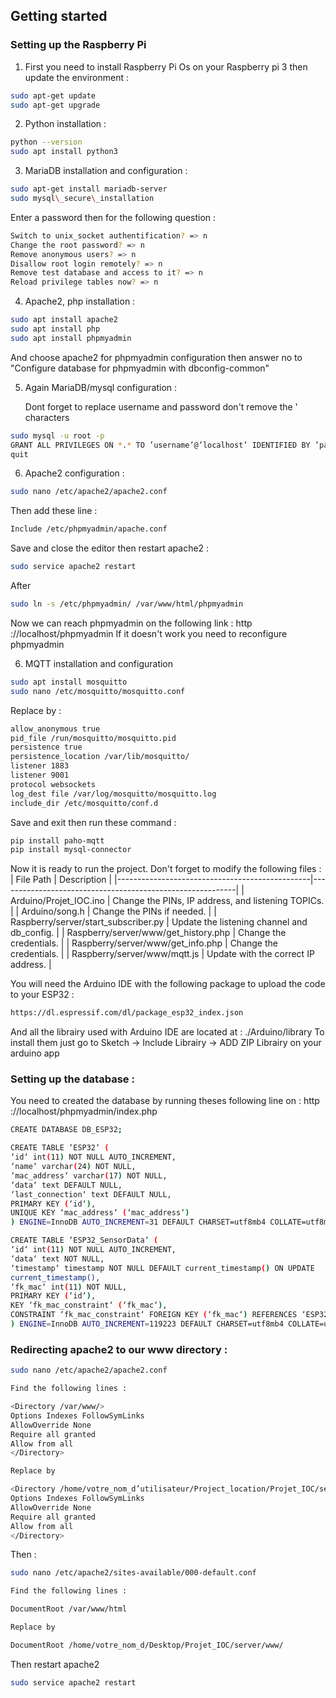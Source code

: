 ## Getting started 
### Setting up the Raspberry Pi
1. First you need to install Raspberry Pi Os on your Raspberry pi 3 then update the environment :

```bash
sudo apt-get update
sudo apt-get upgrade
```
2. Python installation :
```bash
python --version
sudo apt install python3
```
3. MariaDB installation and configuration :
```bash
sudo apt-get install mariadb-server
sudo mysql\_secure\_installation
```
 Enter a password then for the following question :
```bash
Switch to unix_socket authentification? => n
Change the root password? => n
Remove anonymous users? => n
Disallow root login remotely? => n
Remove test database and access to it? => n
Reload privilege tables now? => n
```
4. Apache2, php installation :
```bash
sudo apt install apache2
sudo apt install php
sudo apt install phpmyadmin
```
 And choose apache2 for phpmyadmin configuration then answer no to "Configure database for phpmyadmin with dbconfig-common"

5. Again MariaDB/mysql configuration :

   Dont forget to replace username and password don't remove the ' characters
```bash
sudo mysql -u root -p
GRANT ALL PRIVILEGES ON *.* TO ’username’@’localhost’ IDENTIFIED BY ’password’ WITH GRANT OPTION;
quit
```
6. Apache2 configuration :
```bash
sudo nano /etc/apache2/apache2.conf
```
Then add these line :
```bash
Include /etc/phpmyadmin/apache.conf
```
 Save and close the editor then restart apache2 :
```bash
sudo service apache2 restart
```
After 
```bash
sudo ln -s /etc/phpmyadmin/ /var/www/html/phpmyadmin
```

 Now we can reach phpmyadmin on the following link : http ://localhost/phpmyadmin
 If it doesn't work you need to reconfigure phpmyadmin

6. MQTT installation and configuration
 ```bash
sudo apt install mosquitto
sudo nano /etc/mosquitto/mosquitto.conf
```
 Replace by :
 ```bash
allow_anonymous true
pid_file /run/mosquitto/mosquitto.pid
persistence true
persistence_location /var/lib/mosquitto/
listener 1883
listener 9001
protocol websockets
log_dest file /var/log/mosquitto/mosquitto.log
include_dir /etc/mosquitto/conf.d
```
 Save and exit then run these command :
 ```bash
pip install paho-mqtt
pip install mysql-connector
```


Now it is ready to run the project. Don't forget to modify the following files :
| File Path                                      | Description                                               |
|------------------------------------------------|-----------------------------------------------------------|
| Arduino/Projet_IOC.ino                         | Change the PINs, IP address, and listening TOPICs.      |
| Arduino/song.h                                 | Change the PINs if needed.                               |
| Raspberry/server/start_subscriber.py           | Update the listening channel and db_config.              |
| Raspberry/server/www/get_history.php           | Change the credentials.                                   |
| Raspberry/server/www/get_info.php              | Change the credentials.                                   |
| Raspberry/server/www/mqtt.js                   | Update with the correct IP address.                      |


You will need the Arduino IDE with the following package to upload the code to your ESP32 :
 ```bash
https://dl.espressif.com/dl/package_esp32_index.json
```

And all the librairy used with Arduino IDE are located at : ./Arduino/library 
To install them just go to Sketch -> Include Librairy -> ADD ZIP Librairy on your arduino app

### Setting up the database :

You need to created the database by running theses following line on : http ://localhost/phpmyadmin/index.php
```bash
CREATE DATABASE DB_ESP32;
```
```bash
CREATE TABLE ‘ESP32‘ (
‘id‘ int(11) NOT NULL AUTO_INCREMENT,
‘name‘ varchar(24) NOT NULL,
‘mac_address‘ varchar(17) NOT NULL,
‘data‘ text DEFAULT NULL,
‘last_connection‘ text DEFAULT NULL,
PRIMARY KEY (‘id‘),
UNIQUE KEY ‘mac_address‘ (‘mac_address‘)
) ENGINE=InnoDB AUTO_INCREMENT=31 DEFAULT CHARSET=utf8mb4 COLLATE=utf8mb4_general_ci;
```
```bash
CREATE TABLE ‘ESP32_SensorData‘ (
‘id‘ int(11) NOT NULL AUTO_INCREMENT,
‘data‘ text NOT NULL,
‘timestamp‘ timestamp NOT NULL DEFAULT current_timestamp() ON UPDATE
current_timestamp(),
‘fk_mac‘ int(11) NOT NULL,
PRIMARY KEY (‘id‘),
KEY ‘fk_mac_constraint‘ (‘fk_mac‘),
CONSTRAINT ‘fk_mac_constraint‘ FOREIGN KEY (‘fk_mac‘) REFERENCES ‘ESP32‘ (‘id‘)
) ENGINE=InnoDB AUTO_INCREMENT=119223 DEFAULT CHARSET=utf8mb4 COLLATE=utf8mb4_general_ci;
```

### Redirecting apache2 to our www directory :
```bash
sudo nano /etc/apache2/apache2.conf
```
```bash
Find the following lines :

<Directory /var/www/>
Options Indexes FollowSymLinks
AllowOverride None
Require all granted
Allow from all
</Directory>

Replace by

<Directory /home/votre_nom_d’utilisateur/Project_location/Projet_IOC/server/www/>
Options Indexes FollowSymLinks
AllowOverride None
Require all granted
Allow from all
</Directory>
```
Then :
```bash
sudo nano /etc/apache2/sites-available/000-default.conf
```
```bash
Find the following lines :

DocumentRoot /var/www/html

Replace by

DocumentRoot /home/votre_nom_d/Desktop/Projet_IOC/server/www/
```
Then restart apache2
```bash
sudo service apache2 restart
```


<!--

Projet réalisé durant le second semestre du master 1 SESI.
Il s'agit de realiser une communication sans fil entre plusieurs ESP32 ainsi qu'une raspberry pi3 et d'y afficher les informations sur un site web.
Il faut aussi réussir a faire communiquer le site web avec les ESP32.

Pour faire fonctionner ce projet, il faut lire le compte rendu et suivre les étapes de la mise en place.

Il y aura des informations à réadapter selon votre configuration, qui sont aussi detaillé dans le compte rendu.

Dans le repertoire arduino, on va y retrouver le code pour l'ESP32 ainsi que les bibliotèques utilisé.

Dans le repertoire Rapsberry, on y retrouvera le code du site web, le serveur d'ecoute MQTT, ainsi que les scripts pour convertir des musiques .midi en note de musique.


Une fois la mise en place faite, il suffit de placer les fichier qui sont dans le repertoire "Raspberry" sur le bureau de la rapsberry par exemple.
Puis il faudra lancer le serveur d'ecoute en tapant : python start_subscriber.py

Une fois le serveur d'écoute lancer, il faudra y récupéré l'adresse ip afficher, changer dans le repertoire www le fichier mqtt.js en mettant l'adresse ip obtenu.

Ensuite il suffira d'ouvrir le logiciel Arduino IDE, d'y ouvrir le projet qui est situé dans le repertoire "Arduino", changez les informations comme décrit dans l'entete et téléversé le code sur l'ESP32.

Vidéo démonstration du projet : https://www.youtube.com/watch?v=u35QerKMySA

![plot](./images/site_web.png?raw=true "site_web")
-->

